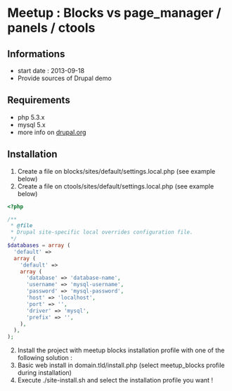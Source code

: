 # Meetup : Blocks vs page_manager / panels / ctools

## Informations
* start date : 2013-09-18
* Provide sources of Drupal demo

## Requirements
* php 5.3.x
* mysql 5.x
* more info on [drupal.org](https://drupal.org/requirements)


## Installation
1. Create a file on blocks/sites/default/settings.local.php (see example below)
2. Create a file on ctools/sites/default/settings.local.php (see example below)

```php
<?php

/**
 * @file
 * Drupal site-specific local overrides configuration file.
 */
$databases = array (
  'default' =>
  array (
    'default' =>
    array (
      'database' => 'database-name',
      'username' => 'mysql-username',
      'password' => 'mysql-password',
      'host' => 'localhost',
      'port' => '',
      'driver' => 'mysql',
      'prefix' => '',
    ),
  ),
);
```

2. Install the project with meetup blocks installation profile with one of the following solution :
  1. Basic web install in domain.tld/install.php (select meetup_blocks profile during installation)
  2. Execute ./site-install.sh and select the installation profile you want !
